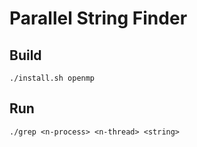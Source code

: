 # Parallel String Finder

## Build
```
./install.sh openmp
```

## Run
```
./grep <n-process> <n-thread> <string>
```